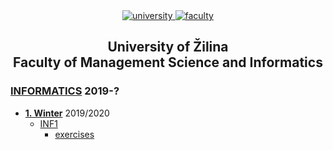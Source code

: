 <div align="center">
	<a href="https://www.uniza.sk/index.php/en/" target="_blank">
		<img src="https://img.shields.io/badge/university-University%20of%20Žilina-2B3A65.svg" alt="university">
	</a>
	<a href="https://www.fri.uniza.sk/en/" target="_blank">
		<img src="https://img.shields.io/badge/faculty-Faculty%20of%20Management%20Science%20and%20Informatics-FECE50.svg" alt="faculty">
	</a>
</div>

<h2 align="center">
	University of Žilina<br>Faculty of Management Science and Informatics
</h2>

### [INFORMATICS](https://github.com/benkosa/UNIZA-FRI) 2019-?
* **[1. Winter](https://github.com/benkosa/UNIZA-FRI/tree/master/1TERM)** 2019/2020
	* [INF1](https://github.com/benkosa/UNIZA-FRI/tree/master/1TERM/inf1)
		* [exercises](https://github.com/benkosa/UNIZA-FRI/tree/master/1TERM/inf1/exercises)
